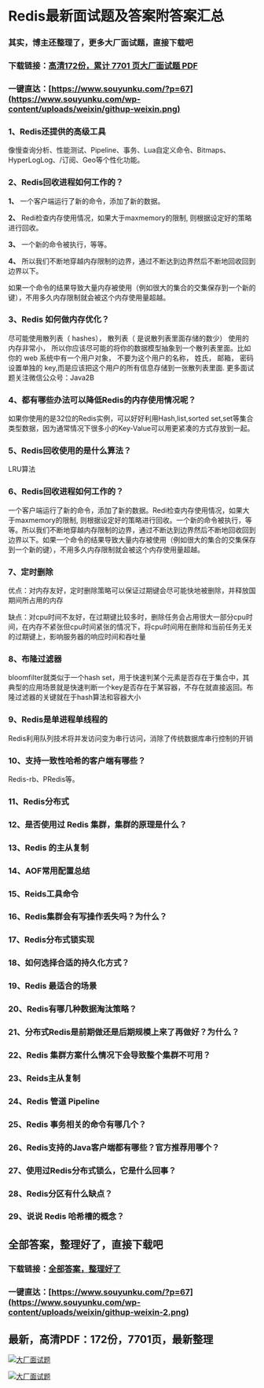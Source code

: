 # Redis最新面试题及答案附答案汇总

### 其实，博主还整理了，更多大厂面试题，直接下载吧

### 下载链接：[高清172份，累计 7701 页大厂面试题  PDF](https://github.com/souyunku/DevBooks/blob/master/docs/index.md)

### 一键直达：[https://www.souyunku.com/?p=67](https://www.souyunku.com/wp-content/uploads/weixin/githup-weixin.png)



### 1、Redis还提供的高级工具

像慢查询分析、性能测试、Pipeline、事务、Lua自定义命令、Bitmaps、HyperLogLog、/订阅、Geo等个性化功能。


### 2、Redis回收进程如何工作的？

**1、** 一个客户端运行了新的命令，添加了新的数据。

**2、** Redi检查内存使用情况，如果大于maxmemory的限制, 则根据设定好的策略进行回收。

**3、** 一个新的命令被执行，等等。

**4、** 所以我们不断地穿越内存限制的边界，通过不断达到边界然后不断地回收回到边界以下。

如果一个命令的结果导致大量内存被使用（例如很大的集合的交集保存到一个新的键），不用多久内存限制就会被这个内存使用量超越。


### 3、Redis 如何做内存优化？

尽可能使用散列表（ hashes）， 散列表（ 是说散列表里面存储的数少） 使用的内存非常小， 所以你应该尽可能的将你的数据模型抽象到一个散列表里面。比如你的 web 系统中有一个用户对象， 不要为这个用户的名称， 姓氏， 邮箱， 密码设置单独的 key,而是应该把这个用户的所有信息存储到一张散列表里面. 更多面试题关注微信公众号：Java2B


### 4、都有哪些办法可以降低Redis的内存使用情况呢？

如果你使用的是32位的Redis实例，可以好好利用Hash,list,sorted set,set等集合类型数据，因为通常情况下很多小的Key-Value可以用更紧凑的方式存放到一起。


### 5、Redis回收使用的是什么算法？

LRU算法


### 6、Redis回收进程如何工作的？

一个客户端运行了新的命令，添加了新的数据。Redi检查内存使用情况，如果大于maxmemory的限制, 则根据设定好的策略进行回收。一个新的命令被执行，等等。所以我们不断地穿越内存限制的边界，通过不断达到边界然后不断地回收回到边界以下。如果一个命令的结果导致大量内存被使用（例如很大的集合的交集保存到一个新的键），不用多久内存限制就会被这个内存使用量超越。


### 7、定时删除

优点：对内存友好，定时删除策略可以保证过期键会尽可能快地被删除，并释放国期间所占用的内存

缺点：对cpu时间不友好，在过期键比较多时，删除任务会占用很大一部分cpu时间，在内存不紧张但cpu时间紧张的情况下，将cpu时间用在删除和当前任务无关的过期键上，影响服务器的响应时间和吞吐量


### 8、布隆过滤器

bloomfilter就类似于一个hash set，用于快速判某个元素是否存在于集合中，其典型的应用场景就是快速判断一个key是否存在于某容器，不存在就直接返回。布隆过滤器的关键就在于hash算法和容器大小


### 9、Redis是单进程单线程的

Redis利用队列技术将并发访问变为串行访问，消除了传统数据库串行控制的开销


### 10、支持一致性哈希的客户端有哪些？

Redis-rb、PRedis等。


### 11、Redis分布式
### 12、是否使用过 Redis 集群，集群的原理是什么？
### 13、Redis 的主从复制
### 14、AOF常用配置总结
### 15、Reids工具命令
### 16、Redis集群会有写操作丢失吗？为什么？
### 17、Redis分布式锁实现
### 18、如何选择合适的持久化方式？
### 19、Redis 最适合的场景
### 20、Redis有哪几种数据淘汰策略？
### 21、分布式Redis是前期做还是后期规模上来了再做好？为什么？
### 22、Redis 集群方案什么情况下会导致整个集群不可用？
### 23、Reids主从复制
### 24、Redis 管道 Pipeline
### 25、Redis 事务相关的命令有哪几个？
### 26、Redis支持的Java客户端都有哪些？官方推荐用哪个？
### 27、使用过Redis分布式锁么，它是什么回事？
### 28、Redis分区有什么缺点？
### 29、说说 Redis 哈希槽的概念？




## 全部答案，整理好了，直接下载吧

### 下载链接：[全部答案，整理好了](https://www.souyunku.com/wp-content/uploads/weixin/githup-weixin-2.png)

### 一键直达：[https://www.souyunku.com/?p=67](https://www.souyunku.com/wp-content/uploads/weixin/githup-weixin-2.png)


## 最新，高清PDF：172份，7701页，最新整理

[![大厂面试题](https://www.souyunku.com/wp-content/uploads/weixin/mst.png "架构师专栏")](https://www.souyunku.com/wp-content/uploads/weixin/githup-weixin.png "架构师专栏")

[![大厂面试题](https://www.souyunku.com/wp-content/uploads/weixin/githup-weixin.png "架构师专栏")](https://www.souyunku.com/wp-content/uploads/weixin/githup-weixin.png "架构师专栏")
